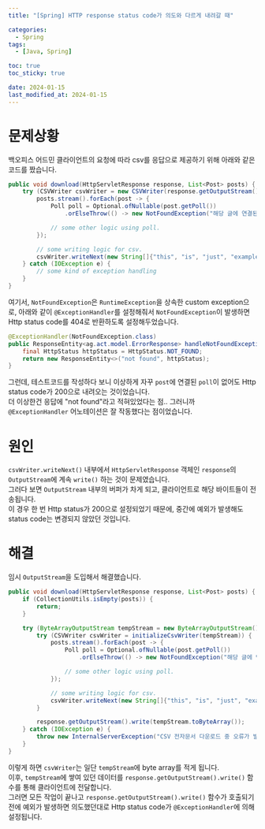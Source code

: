 ```yaml
---
title: "[Spring] HTTP response status code가 의도와 다르게 내려갈 때"

categories:
  - Spring
tags:
  - [Java, Spring]

toc: true
toc_sticky: true

date: 2024-01-15
last_modified_at: 2024-01-15
---
```


# 문제상황

백오피스 어드민 클라이언트의 요청에 따라 csv를 응답으로 제공하기 위해 아래와 같은 코드를 짰습니다.

```java
public void download(HttpServletResponse response, List<Post> posts) {
	try (CSVWriter csvWriter = new CSVWriter(response.getOutputStream())) {
		posts.stream().forEach(post -> {
			Poll poll = Optional.ofNullable(post.getPoll())
				.orElseThrow(() -> new NotFoundException("해당 글에 연결된 설문을 찾을 수 없습니다."));

			// some other logic using poll.
		});

		// some writing logic for csv.
		csvWriter.writeNext(new String[]{"this", "is", "just", "example"})
	} catch (IOException e) {
		// some kind of exception handling
	}
}
```

여기서, `NotFoundException`은 `RuntimeException`을 상속한 custom exception으로, 아래와 같이 `@ExceptionHandler`를 설정해줘서 `NotFoundException`이 발생하면 Http status code를 404로 반환하도록 설정해두었습니다.

```java
@ExceptionHandler(NotFoundException.class)
public ResponseEntity<ag.act.model.ErrorResponse> handleNotFoundException(NotFoundException ex) {
    final HttpStatus httpStatus = HttpStatus.NOT_FOUND;
    return new ResponseEntity<>("not found", httpStatus);
}
```

그런데, 테스트코드를 작성하다 보니 이상하게 자꾸 `post`에 연결된 `poll`이 없어도 Http status code가 200으로 내려오는 것이었습니다.  
더 이상한건 응답에 "not found"라고 적혀있었다는 점.. 그러니까 `@ExceptionHandler` 어노테이션은 잘 작동했다는 점이었습니다.

# 원인

`csvWriter.writeNext()` 내부에서 `HttpServletResponse` 객체인 `response`의 `OutputStream`에 계속 `write()` 하는 것이 문제였습니다.  
그러다 보면 `OutputStream` 내부의 버퍼가 차게 되고, 클라이언트로 해당 바이트들이 전송됩니다.  
이 경우 한 번 Http status가 200으로 설정되었기 때문에, 중간에 예외가 발생해도 status code는 변경되지 않았던 것입니다.

# 해결

임시 `OutputStream`을 도입해서 해결했습니다.

```java
public void download(HttpServletResponse response, List<Post> posts) {
	if (CollectionUtils.isEmpty(posts)) {
		return;
	}

	try (ByteArrayOutputStream tempStream = new ByteArrayOutputStream()) {
		try (CSVWriter csvWriter = initializeCsvWriter(tempStream)) {
			posts.stream().forEach(post -> {
				Poll poll = Optional.ofNullable(post.getPoll())
					.orElseThrow(() -> new NotFoundException("해당 글에 연결된 설문을 찾을 수 없습니다."));

				// some other logic using poll.
			});

			// some writing logic for csv.
			csvWriter.writeNext(new String[]{"this", "is", "just", "example"})
		}

		response.getOutputStream().write(tempStream.toByteArray());
	} catch (IOException e) {
		throw new InternalServerException("CSV 전자문서 다운로드 중 오류가 발생했습니다.", e);
	}
}
```

이렇게 하면 `csvWriter`는 일단 `tempStream`에 byte array를 적게 됩니다.  
이후, `tempStream`에 쌓여 있던 데이터를 `response.getOutputStream().write()` 함수를 통해 클라이언트에 전달합니다.  
그러면 모든 작업이 끝나고 `response.getOutputStream().write()` 함수가 호출되기 전에 예외가 발생하면 의도했던대로 Http status code가 `@ExceptionHandler`에 의해 설정됩니다.
